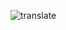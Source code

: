
![translate](https://user-images.githubusercontent.com/85603736/156880679-eab83e16-81da-48d6-9346-e3ac7a5a179c.jpg)
